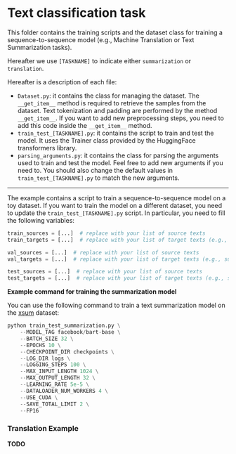 # Text classification task

This folder contains the training scripts and the dataset class for training a sequence-to-sequence model (e.g., Machine Translation or Text Summarization tasks).

Hereafter we use `[TASKNAME]` to indicate either `summarization` or `translation`.

Hereafter is a description of each file:

- `Dataset.py`: it contains the class for managing the dataset. The `__get_item__` method is required to retrieve the samples from the dataset. Text tokenization and padding are performed by the method `__get_item__`. If you want to add new preprocessing steps, you need to add this code inside the `__get_item__` method.
- `train_test_[TASKNAME].py`: it contains the script to train and test the model. It uses the Trainer class provided by the HuggingFace transformers library.
- `parsing_arguments.py`: it contains the class for parsing the arguments used to train and test the model. Feel free to add new arguments if you need to. You should also change the default values in `train_test_[TASKNAME].py` to match the new arguments. 

---

The example contains a script to train a sequence-to-sequence model on a toy dataset. If you want to train the model on a different dataset, you need to update the `train_test_[TASKNAME].py` script. In particular, you need to fill the following variables:

```python
train_sources = [...]  # replace with your list of source texts
train_targets = [...]  # replace with your list of target texts (e.g., summary or translation)

val_sources = [...]  # replace with your list of source texts
val_targets = [...]  # replace with your list of target texts (e.g., summary or translation)

test_sources = [...]  # replace with your list of source texts
test_targets = [...]  # replace with your list of target texts (e.g., summary or translation)
```

**Example command for training the summarization model**

You can use the following command to train a text summarization model on the [xsum](https://huggingface.co/datasets/xsum) dataset:

```python
python train_test_summarization.py \
    --MODEL_TAG facebook/bart-base \
    --BATCH_SIZE 32 \
    --EPOCHS 10 \
    --CHECKPOINT_DIR checkpoints \
    --LOG_DIR logs \
    --LOGGING_STEPS 100 \
    --MAX_INPUT_LENGTH 1024 \
    --MAX_OUTPUT_LENGTH 32 \
    --LEARNING_RATE 5e-5 \
    --DATALOADER_NUM_WORKERS 4 \
    --USE_CUDA \
    --SAVE_TOTAL_LIMIT 2 \
    --FP16 
```

### Translation Example

**TODO**